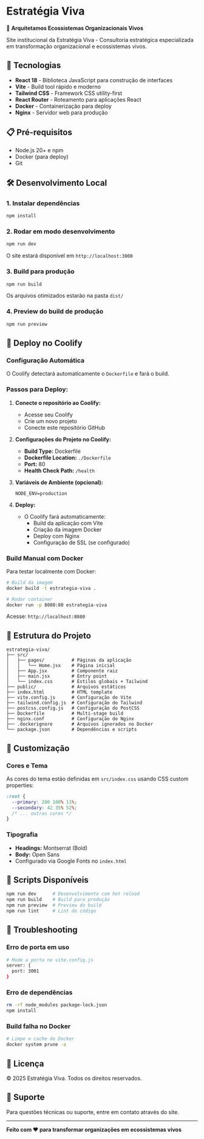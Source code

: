 # Estratégia Viva

🌱 **Arquitetamos Ecossistemas Organizacionais Vivos**

Site institucional da Estratégia Viva - Consultoria estratégica especializada em transformação organizacional e ecossistemas vivos.

## 🚀 Tecnologias

- **React 18** - Biblioteca JavaScript para construção de interfaces
- **Vite** - Build tool rápido e moderno
- **Tailwind CSS** - Framework CSS utility-first
- **React Router** - Roteamento para aplicações React
- **Docker** - Containerização para deploy
- **Nginx** - Servidor web para produção

## 📋 Pré-requisitos

- Node.js 20+ e npm
- Docker (para deploy)
- Git

## 🛠️ Desenvolvimento Local

### 1. Instalar dependências

```bash
npm install
```

### 2. Rodar em modo desenvolvimento

```bash
npm run dev
```

O site estará disponível em `http://localhost:3000`

### 3. Build para produção

```bash
npm run build
```

Os arquivos otimizados estarão na pasta `dist/`

### 4. Preview do build de produção

```bash
npm run preview
```

## 🐳 Deploy no Coolify

### Configuração Automática

O Coolify detectará automaticamente o `Dockerfile` e fará o build.

### Passos para Deploy:

1. **Conecte o repositório ao Coolify:**
   - Acesse seu Coolify
   - Crie um novo projeto
   - Conecte este repositório GitHub

2. **Configurações do Projeto no Coolify:**
   - **Build Type:** Dockerfile
   - **Dockerfile Location:** `./Dockerfile`
   - **Port:** 80
   - **Health Check Path:** `/health`

3. **Variáveis de Ambiente (opcional):**
   ```
   NODE_ENV=production
   ```

4. **Deploy:**
   - O Coolify fará automaticamente:
     - Build da aplicação com Vite
     - Criação da imagem Docker
     - Deploy com Nginx
     - Configuração de SSL (se configurado)

### Build Manual com Docker

Para testar localmente com Docker:

```bash
# Build da imagem
docker build -t estrategia-viva .

# Rodar container
docker run -p 8080:80 estrategia-viva
```

Acesse: `http://localhost:8080`

## 📁 Estrutura do Projeto

```
estrategia-viva/
├── src/
│   ├── pages/          # Páginas da aplicação
│   │   └── Home.jsx    # Página inicial
│   ├── App.jsx         # Componente raiz
│   ├── main.jsx        # Entry point
│   └── index.css       # Estilos globais + Tailwind
├── public/             # Arquivos estáticos
├── index.html          # HTML template
├── vite.config.js      # Configuração do Vite
├── tailwind.config.js  # Configuração do Tailwind
├── postcss.config.js   # Configuração do PostCSS
├── Dockerfile          # Multi-stage build
├── nginx.conf          # Configuração do Nginx
├── .dockerignore       # Arquivos ignorados no Docker
└── package.json        # Dependências e scripts
```

## 🎨 Customização

### Cores e Tema

As cores do tema estão definidas em `src/index.css` usando CSS custom properties:

```css
:root {
  --primary: 200 100% 11%;
  --secondary: 42 35% 52%;
  /* ... outras cores */
}
```

### Tipografia

- **Headings:** Montserrat (Bold)
- **Body:** Open Sans
- Configurado via Google Fonts no `index.html`

## 📝 Scripts Disponíveis

```bash
npm run dev      # Desenvolvimento com hot reload
npm run build    # Build para produção
npm run preview  # Preview do build
npm run lint     # Lint do código
```

## 🔧 Troubleshooting

### Erro de porta em uso
```bash
# Mude a porta no vite.config.js
server: {
  port: 3001
}
```

### Erro de dependências
```bash
rm -rf node_modules package-lock.json
npm install
```

### Build falha no Docker
```bash
# Limpe o cache do Docker
docker system prune -a
```

## 📄 Licença

© 2025 Estratégia Viva. Todos os direitos reservados.

## 🤝 Suporte

Para questões técnicas ou suporte, entre em contato através do site.

---

**Feito com ❤️ para transformar organizações em ecossistemas vivos**